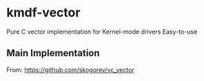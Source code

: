 # kmdf-vector
Pure C vector implementation for Kernel-mode drivers
Easy-to-use


## Main Implementation
From: https://github.com/skogorev/vc_vector
